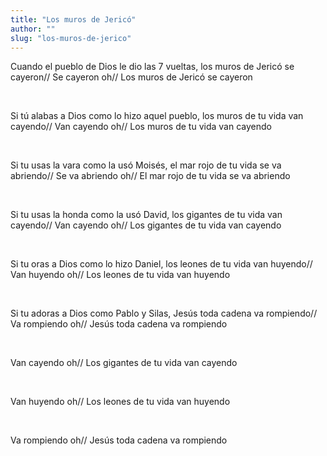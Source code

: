 ```yaml
---
title: "Los muros de Jericó"
author: ""
slug: "los-muros-de-jerico"
---
```


Cuando el pueblo de Dios le dio las 7 vueltas, los muros de Jericó se cayeron//
Se cayeron oh// Los muros de Jericó se cayeron

<br/>

Si tú alabas a Dios como lo hizo aquel pueblo, los muros de tu vida van cayendo//
Van cayendo oh// Los muros de tu vida van cayendo

<br/>

Si tu usas la vara como la usó Moisés, el mar rojo de tu vida se va abriendo//
Se va abriendo oh// El mar rojo de tu vida se va abriendo

<br/>

Si tu usas la honda como la usó David, los gigantes de tu vida van cayendo//
Van cayendo oh// Los gigantes de tu vida van cayendo

<br/>

Si tu oras a Dios como lo hizo Daniel, los leones de tu vida van huyendo//
Van huyendo oh// Los leones de tu vida van huyendo

<br/>

Si tu adoras a Dios como Pablo y Silas, Jesús toda cadena va rompiendo//
Va rompiendo oh// Jesús toda cadena va rompiendo

<br/>

Van cayendo oh// Los gigantes de tu vida van cayendo

<br/>

Van huyendo oh// Los leones de tu vida van huyendo

<br/>

Va rompiendo oh// Jesús toda cadena va rompiendo
